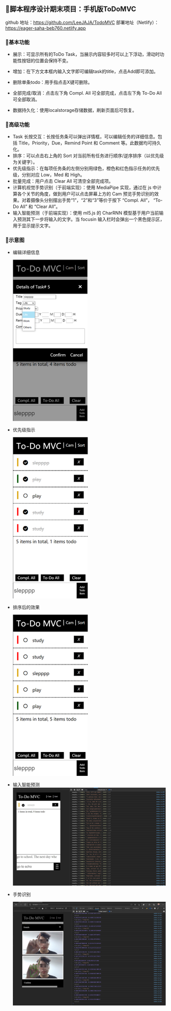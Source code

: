 ## 📱脚本程序设计期末项目：手机版ToDoMVC

github 地址：https://github.com/LeeJAJA/TodoMVC
部署地址（Netlify）：https://eager-saha-beb760.netlify.app

### 🤔基本功能
- 展示：可显示所有的ToDo Task，当展示内容较多时可以上下浮动，滑动时功能性按钮的位置会保持不变。

- 增加：在下方文本框内输入文字即可编辑task的title，点击Add即可添加。

- 删除单条todo：用手指点击X键可删除。

- 全部完成/取消：点击左下角 Compl. All 可全部完成，点击左下角 To-Do All 可全部取消。

- 数据持久化：使用localstorage存储数据，刷新页面后可恢复。

###  🧠高级功能

- Task 长按交互：长按任务条可以弹出详情框，可以编辑任务的详细信息。包括 Title，Priority，Due，Remind Point 和 Comment 等。此数据均可持久化。
- 排序：可以点击右上角的 Sort 对当前所有任务进行顺序/逆序排序（以优先级为关键字）。
- 优先级指示：在每项任务条的左侧分别用绿色，橙色和红色指示任务的优先级，分别对应 Low，Med 和 High。
- 批量完成：用户点击 Clear All 可清空全部完成项。
- 计算机视觉手势识别（于前端实现）：使用 MediaPipe 实现，通过在 js 中计算各个关节的角度，做到用户可以点击屏幕上方的 Cam 预览手势识别的效果。对着摄像头分别摆出手势“1”，“2”和“3”等价于按下 “Compl. All”， “To-Do All” 和 “Clear All”。
- 输入智能预测（于前端实现）：使用 ml5.js 的 CharRNN 模型基于用户当前输入预测其下一步将输入的文字。当 focusin 输入栏时会弹出一个黑色提示区，用于显示提示文字。

### 🌟示意图
- 编辑详细信息

  <img src="figures/readme/image-20210626151749460.png" alt="image-20210626151749460" style="zoom:50%;" />

- 优先级指示

  <img src="figures/readme/image-20210626151814958.png" alt="image-20210626151814958" style="zoom:50%;" />

- 排序后的效果

  <img src="figures/readme/image-20210626151849756.png" alt="image-20210626151849756" style="zoom:50%;" />

- 输入智能预测
![pre](figures/readme/pre.jpg)

- 手势识别

  ![image-20210626151544359](figures/readme/image-20210626151544359.png)
